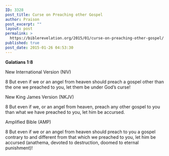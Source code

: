 ```yaml
---
ID: 3328
post_title: Curse on Preaching other Gospel
author: Praison
post_excerpt: ""
layout: post
permalink: >
  https://biblerevelation.org/2015/01/curse-on-preaching-other-gospel/
published: true
post_date: 2015-01-26 04:53:30
---
```

<strong>Galatians 1:8</strong>

New International Version (NIV)

8 But even if we or an angel from heaven should preach a gospel other than the one we preached to you, let them be under God’s curse!

New King James Version (NKJV)

8 But even if we, or an angel from heaven, preach any other gospel to you than what we have preached to you, let him be accursed.

Amplified Bible (AMP)

8 But even if we or an angel from heaven should preach to you a gospel contrary to and different from that which we preached to you, let him be accursed (anathema, devoted to destruction, doomed to eternal punishment)!